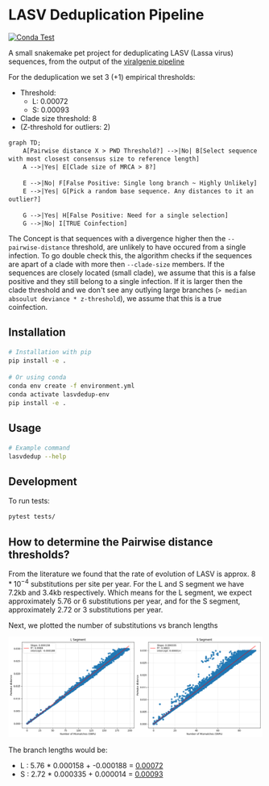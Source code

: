 # LASV Deduplication Pipeline

[![Conda Test](https://github.com/Joon-Klaps/lasvdedup/actions/workflows/conda-test.yml/badge.svg)](https://github.com/Joon-Klaps/lasvdedup/actions/workflows/conda-test.yml?query=workflow%3AConda)

A small snakemake pet project for deduplicating LASV (Lassa virus) sequences, from the output of the [viralgenie pipeline](https://github.com/Joon-Klaps/viralgenie)

For the deduplication we set 3 (+1) empirical thresholds:
- Threshold:
    - L: 0.00072
    - S: 0.00093
- Clade size threshold: 8
- (Z-threshold for outliers: 2)

```mermaid
graph TD;
    A[Pairwise distance X > PWD Threshold?] -->|No| B[Select sequence with most closest consensus size to reference length]
    A -->|Yes| E[Clade size of MRCA > 8?]

    E -->|No| F[False Positive: Single long branch ~ Highly Unlikely]
    E -->|Yes| G[Pick a random base sequence. Any distances to it an outlier?]

    G -->|Yes| H[False Positive: Need for a single selection]
    G -->|No| I[TRUE Coinfection]
```

The Concept is that sequences with a divergence higher then the `--pairwise-distance` threshold, are unlikely to have occured from a single infection. To go double check this, the algorithm checks if the sequences are apart of a clade with more then `--clade-size` members. If the sequences are closely located (small clade), we assume that this is a false positive and they still belong to a single infection. If it is larger then the clade threshold and we don't see any outlying large branches (`> median absoulut deviance * z-threshold`), we assume that this is a true coinfection.

## Installation

```bash
# Installation with pip
pip install -e .

# Or using conda
conda env create -f environment.yml
conda activate lasvdedup-env
pip install -e .
```

## Usage

```bash
# Example command
lasvdedup --help
```

## Development

To run tests:

```bash
pytest tests/
```

## How to determine the Pairwise distance thresholds?

From the literature we found that the rate of evolution of LASV is approx. $8 * 10^{-4}$ substitutions per site per year.
For the L and S segment we have 7.2kb and 3.4kb respectively.
Which means for the L segment, we expect approximately 5.76 or 6 substitutions per year, and for the S segment, approximately 2.72 or 3 substitutions per year.

Next, we plotted the number of substitutions vs branch lengths

![alt text](assets/images/snpsvsbranchlengths.png)

The branch lengths would be:
-   L : 5.76 \* 0.000158 + -0.000188 = <ins>0.00072</ins>
-   S : 2.72 \* 0.000335 + 0.000014 = <ins>0.00093</ins>
